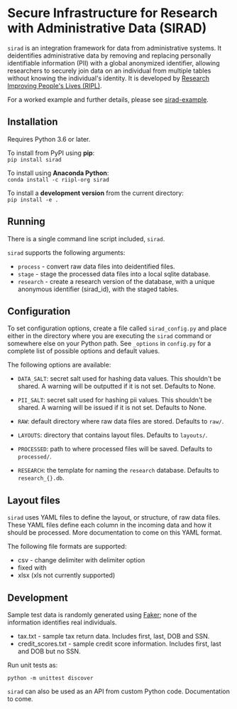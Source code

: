 # Secure Infrastructure for Research with Administrative Data (SIRAD)

`sirad` is an integration framework for data from administrative systems. It
deidentifies administrative data by removing and replacing personally
identifiable information (PII) with a global anonymized identifier, allowing
researchers to securely join data on an individual from multiple tables without
knowing the individual's identity. It is developed by
[Research Improving People's Lives (RIPL)](https://ripl.org).

For a worked example and further details, please see
[sirad-example](https://github.com/riipl-org/sirad-example).

## Installation

Requires Python 3.6 or later.

To install from PyPI using **pip**:  
`pip install sirad`

To install using **Anaconda Python**:  
`conda install -c riipl-org sirad`

To install a **development version** from the current directory:  
`pip install -e .`

## Running
There is a single command line script included, `sirad`.

`sirad` supports the following arguments:
* `process` - convert raw data files into deidentified files.
* `stage` - stage the processed data files into a local sqlite database.
* `research` - create a research version of the database, with a unique
  anonymous identifier (sirad_id), with the staged tables.

## Configuration

To set configuration options, create a file called `sirad_config.py` and place
either in the directory where you are executing the `sirad` command or
somewhere else on your Python path. See `_options` in `config.py` for a
complete list of possible options and default values.

The following options are available:

* `DATA_SALT`: secret salt used for hashing data values. This shouldn't be
  shared. A warning will be outputted if it is not set. Defaults to None.

* `PII_SALT`: secret salt used for hashing pii values. This shouldn't be
  shared. A warning will be issued if it is not set. Defaults to None.

* `RAW`: default directory where raw data files are stored. Defaults to `raw/`.

* `LAYOUTS`: directory that contains layout files. Defaults to `layouts/`.

* `PROCESSED`: path to where processed files will be saved. Defaults to
  `processed/`.

* `RESEARCH`: the template for naming the `research` database. Defaults to
  `research_{}.db`.

## Layout files

`sirad` uses YAML files to define the layout, or structure, of raw data files.
These YAML files define each column in the incoming data and how it should be
processed. More documentation to come on this YAML format.

The following file formats are supported:
* csv - change delimiter with delimiter option
* fixed with
* xlsx (xls not currently supported)

## Development

Sample test data is randomly generated using
[Faker](https://github.com/joke2k/faker); none of the information identifies
real individuals.

* tax.txt - sample tax return data. Includes first, last, DOB and SSN.
* credit_scores.txt - sample credit score information. Includes first, last and
  DOB but no SSN.

Run unit tests as:

`python -m unittest discover`

`sirad` can also be used as an API from custom Python code. Documentation to come.
